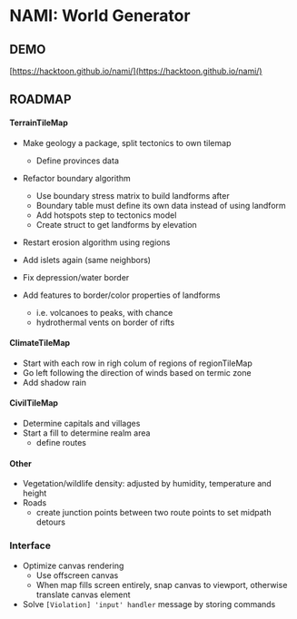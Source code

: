 # NAMI: World Generator

## DEMO

[https://hacktoon.github.io/nami/](https://hacktoon.github.io/nami/)


## ROADMAP
#### TerrainTileMap
- Make geology a package, split tectonics to own tilemap
  - Define provinces data

- Refactor boundary algorithm
  - Use boundary stress matrix to build landforms after
  - Boundary table must define its own data instead of using landform
  - Add hotspots step to tectonics model
  - Create struct to get landforms by elevation
- Restart erosion algorithm using regions
- Add islets again (same neighbors)
- Fix depression/water border
- Add features to border/color properties of landforms
  - i.e. volcanoes to peaks, with chance
  - hydrothermal vents on border of rifts

#### ClimateTileMap
- Start with each row in righ colum of regions of regionTileMap
- Go left following the direction of winds based on termic zone
- Add shadow rain

#### CivilTileMap
- Determine capitals and villages
- Start a fill to determine realm area
  - define routes

#### Other
- Vegetation/wildlife density: adjusted by humidity, temperature and height
- Roads
  - create junction points between two route points to set midpath detours

### Interface
- Optimize canvas rendering
  - Use offscreen canvas
  - When map fills screen entirely, snap canvas to viewport,
    otherwise translate canvas element
- Solve `[Violation] 'input' handler` message by storing commands